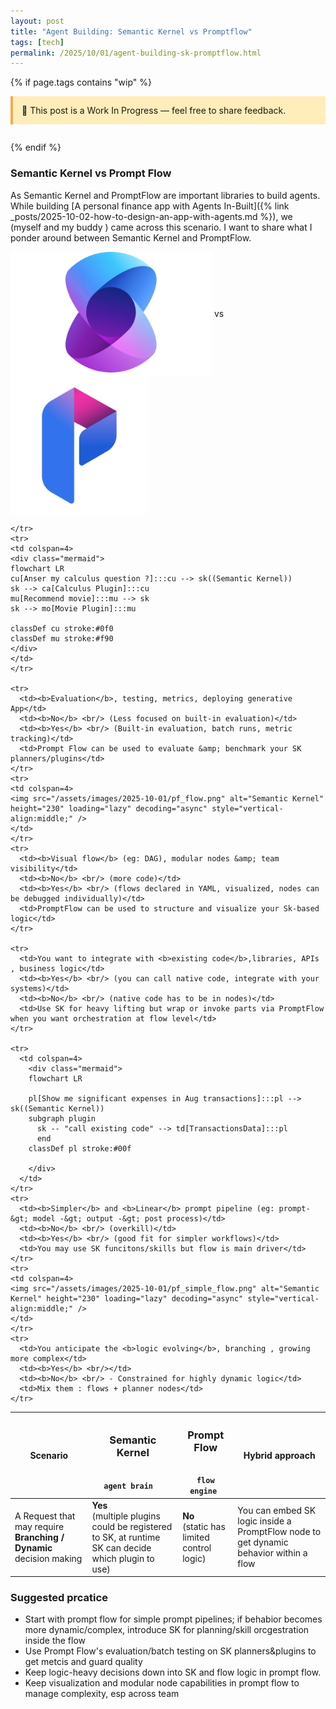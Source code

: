 ```yaml
---
layout: post
title: "Agent Building: Semantic Kernel vs Promptflow"
tags: [tech]
permalink: /2025/10/01/agent-building-sk-promptflow.html
---
```


{% if page.tags contains "wip" %}

<div style="background:#ffeeba; border-left:4px solid #f0ad4e; padding:1em; margin-bottom:2em;">
  🚧 This post is a Work In Progress — feel free to share feedback.
</div>
{% endif %}

### Semantic Kernel vs Prompt Flow

As Semantic Kernel and PromptFlow are important libraries to build agents.
While building [A personal finance app with Agents In-Built]({% link _posts/2025-10-02-how-to-design-an-app-with-agents.md %}), we (myself and my buddy ) came across this scenario. I want to share what I ponder around between Semantic Kernel and PromptFlow.

<img src="/assets/images/2025-10-01/sk.png" alt="Semantic Kernel" height="200" loading="lazy" decoding="async" style="vertical-align:middle;" />
 vs 
<img src="/assets/images/2025-10-01/pf.svg" alt="PromptFlow" height="220" loading="lazy" decoding="async" style="vertical-align:middle;" />

<table>
  <thead>
    <tr>
      <th>Scenario</th>
      <th><h3>Semantic Kernel</h3> <br/><code>agent brain  </code></th>
      <th><h3>Prompt Flow</h3> <br/><code>flow engine </code></th>
      <th>Hybrid approach</th>
    </tr>
  </thead>
  <tbody>
    <tr>
      <td>A Request that may require <b>Branching / Dynamic</b>  decision making</b>
      </td>
      <td><b>Yes</b> <br/>(multiple plugins could be registered to SK, at runtime SK can decide which plugin to use)</td>
      <td><b>No</b> <br/> (static has limited control logic)</td>
      <td>You can embed SK logic inside a PromptFlow node to get dynamic behavior within a flow</td>
    
    </tr>
    <tr>
    <td colspan=4>
    <div class="mermaid">
    flowchart LR
    cu[Anser my calculus question ?]:::cu --> sk((Semantic Kernel))
    sk --> ca[Calculus Plugin]:::cu
    mu[Recommend movie]:::mu --> sk
    sk --> mo[Movie Plugin]:::mu

    classDef cu stroke:#0f0
    classDef mu stroke:#f90
    </div>
    </td>
    </tr>
    
    <tr>
      <td><b>Evaluation</b>, testing, metrics, deploying generative App</td>
      <td><b>No</b> <br/> (Less focused on built-in evaluation)</td>
      <td><b>Yes</b> <br/> (Built-in evaluation, batch runs, metric tracking)</td>
      <td>Prompt Flow can be used to evaluate &amp; benchmark your SK planners/plugins</td>
    </tr>
    <tr>
    <td colspan=4>
    <img src="/assets/images/2025-10-01/pf_flow.png" alt="Semantic Kernel" height="230" loading="lazy" decoding="async" style="vertical-align:middle;" />
    </td>
    </tr>
    <tr>
      <td><b>Visual flow</b> (eg: DAG), modular nodes &amp; team visibility</td>
      <td><b>No</b> <br/> (more code)</td>
      <td><b>Yes</b> <br/> (flows declared in YAML, visualized, nodes can be debugged individually)</td>
      <td>PromptFlow can be used to structure and visualize your Sk-based logic</td>
    </tr>
    
    <tr>
      <td>You want to integrate with <b>existing code</b>,libraries, APIs , business logic</td>
      <td><b>Yes</b> <br/> (you can call native code, integrate with your systems)</td>
      <td><b>No</b> <br/> (native code has to be in nodes)</td>
      <td>Use SK for heavy lifting but wrap or invoke parts via PromptFlow when you want orchestration at flow level</td>
    </tr>

    <tr>
      <td colspan=4>
        <div class="mermaid">
        flowchart LR

        pl[Show me significant expenses in Aug transactions]:::pl --> sk((Semantic Kernel))
        subgraph plugin
          sk -- "call existing code" --> td[TransactionsData]:::pl
          end
        classDef pl stroke:#00f

        </div>
      </td>
    </tr>
    <tr>
      <td><b>Simpler</b> and <b>Linear</b> prompt pipeline (eg: prompt-&gt; model -&gt; output -&gt; post process)</td>
      <td><b>No</b> <br/> (overkill)</td>
      <td><b>Yes</b> <br/> (good fit for simpler workflows)</td>
      <td>You may use SK funcitons/skills but flow is main driver</td>
    </tr>
    <tr>
    <td colspan=4>    
    <img src="/assets/images/2025-10-01/pf_simple_flow.png" alt="Semantic Kernel" height="230" loading="lazy" decoding="async" style="vertical-align:middle;" />
    </td>
    </tr>
    <tr>
      <td>You anticipate the <b>logic evolving</b>, branching , growing more complex</td>
      <td><b>Yes</b> <br/></td>
      <td><b>No</b> <br/> - Constrained for highly dynamic logic</td>
      <td>Mix them : flows + planner nodes</td>
    </tr>
  </tbody>
</table>


### Suggested prcatice
- Start with prompt flow for simple prompt pipelines; if behabior becomes more dynamic/complex, introduce SK for planning/skill orcgestration inside the flow
- Use Prompt Flow's evaluation/batch testing on SK planners&plugins to get metcis and guard quality
- Keep logic-heavy decisions down into SK and flow logic in prompt flow.
- Keep visualization and modular node capabilities in prompt flow to manage complexity, esp across team
  